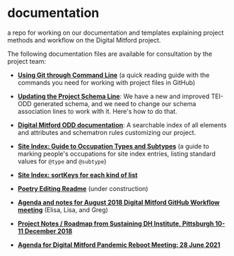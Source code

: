 # documentation
a repo for working on our documentation and templates explaining project methods and workflow on the Digital Mitford project.

The following documentation files are available for consultation by the project team:

* **[Using Git through Command Line](Git_BasicCommands.md)** (a quick reading guide with the commands you need for working with project files in GitHub)
* **[Updating the Project Schema Line](schemaUpdate.md)**: We have a new and improved TEI-ODD generated schema, and we need to change our schema association lines to work with it. Here's how to do that.
* **[Digital Mitford ODD documentation](https://digitalmitford.github.io/DM_documentation/MitfordODD/mitfordODD.html)**: A searchable index of all elements and attributes and schematron rules customizing our project.

* **[Site Index: Guide to Occupation Types and Subtypes](SI_Occupations_Guide.md)** (a guide to marking people's occupations for site index entries, listing standard values for `@type` and `@subtype`)

* **[Site Index: sortKeys for each kind of list](SI_sortKey_Guide.md)**

* **[Poetry Editing Readme](poetryReadMe.md)** (under construction)

* **[Agenda and notes for August 2018 Digital Mitford GitHub Workflow meeting](Meeting_2018-08.md)**  (Elisa, Lisa, and Greg) 
* **[Project Notes / Roadmap from Sustaining DH Institute, Pittsburgh 10-11 December 2018](sustainingDH_notes.md)**
* **[Agenda for Digital Mitford Pandemic Reboot Meeting: 28 June 2021](2021-06-28-Meeting-Agenda.md)**
